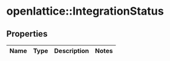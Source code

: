 # openlattice::IntegrationStatus

## Properties
Name | Type | Description | Notes
------------ | ------------- | ------------- | -------------


